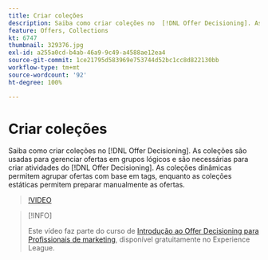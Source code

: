 ```yaml
---
title: Criar coleções
description: Saiba como criar coleções no  [!DNL Offer Decisioning]. As coleções têm regras de qualificação associadas para ajudar você a exibi-las somente para clientes relevantes.
feature: Offers, Collections
kt: 6747
thumbnail: 329376.jpg
exl-id: a255a0cd-b4ab-46a9-9c49-a4588ae12ea4
source-git-commit: 1ce21795d583969e753744d52bc1cc8d822130bb
workflow-type: tm+mt
source-wordcount: '92'
ht-degree: 100%

---
```


# Criar coleções

Saiba como criar coleções no [!DNL Offer Decisioning]. As coleções são usadas para gerenciar ofertas em grupos lógicos e são necessárias para criar atividades do [!DNL Offer Decisioning]. As coleções dinâmicas permitem agrupar ofertas com base em tags, enquanto as coleções estáticas permitem preparar manualmente as ofertas.

>[!VIDEO](https://video.tv.adobe.com/v/329376?quality=12&learn=on)

>[!INFO]
>
> Este vídeo faz parte do curso de [Introdução ao Offer Decisioning para Profissionais de marketing](https://experienceleague.adobe.com/?recommended=ExperiencePlatform-U-1-2020.1.offerdecisioning), disponível gratuitamente no Experience League.

